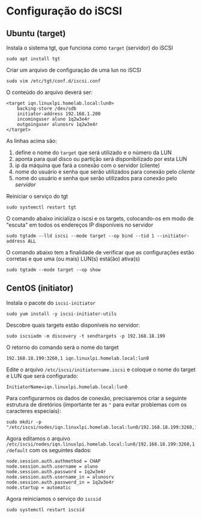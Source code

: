 # Configuração do iSCSI

## Ubuntu (target)

Instala o sistema tgt, que funciona como `target` (servidor) do iSCSI

```
sudo apt install tgt
```

Criar um arquivo de configuração de uma lun no iSCSI

```
sudo vim /etc/tgt/conf.d/iscsi.conf
```

O conteúdo do arquivo deverá ser:

```
<target iqn.linuxlpi.homelab.local:lun0>
    backing-store /dev/sdb
    initiator-address 192.168.1.200
    incominguser aluno 1q2w3e4r
    outgoinguser alunosrv 1q2w3e4r
</target>
```

As linhas acima são:
1. define o nome do `target` que será utilizado e o número da LUN
2. aponta para qual disco ou partição será disponibilizado por esta LUN
3. ip da máquina que fará a conexão com o servidor (cliente)
4. nome do usuário e senha que serão utilizados para conexão pelo *cliente*
5. nome do usuário e senha que serão utilizados para conexão pelo *servidor*



Reiniciar o serviço do tgt

```
sudo systemctl restart tgt
```

O comando abaixo inicializa o iscsi e os targets, colocando-os em modo de "escuta" em todos os endereços IP disponíveis no servidor

```
sudo tgtadm --lld iscsi --mode target --op bind --tid 1 --initiator-address ALL
```

O comando abaixo tem a finalidade de verificar que as configurações estão corretas e que uma (ou mais) LUN(s) está(ão) ativa(s)

```
sudo tgtadm --mode target --op show
```

## CentOS (initiator)

Instala o pacote do `iscsi-initiator`

```
sudo yum install -y iscsi-initiator-utils
```

Descobre quais targets estão disponíveis no servidor:

```
sudo iscsiadm -m discovery -t sendtargets -p 192.168.18.199
```

O retorno do comando será o nome do target

```
192.168.18.199:3260,1 iqn.linuxlpi.homelab.local:lun0
```

Edite o arquivo `/etc/iscsi/initiatorname.iscsi` e coloque o nome do target e LUN que será configurado:

```
InitiatorName=iqn.linuxlpi.homelab.local:lun0
```

Para configurarmos os dados de conexão, precisaremos criar a seguinte estrutura de diretórios (importante ter as `"` para evitar problemas com os caracteres especiais):

```
sudo mkdir -p "/etc/iscsi/nodes/iqn.linuxlpi.homelab.local:lun0/192.168.18.199:3260,1"
```

Agora editamos o arquivo `/etc/iscsi/nodes/iqn.linuxlpi.homelab.local:lun0/192.168.18.199:3260,1/default` com os seguintes dados:

```
node.session.auth.authmethod = CHAP
node.session.auth.username = aluno
node.session.auth.password = 1q2w3e4r
node.session.auth.username_in = alunosrv
node.session.auth.password_in = 1q2w3e4r
node.startup = automatic
```

Agora reiniciamos o serviço do `iscsid`

```
sudo systemctl restart iscsid
```


```
```
```

